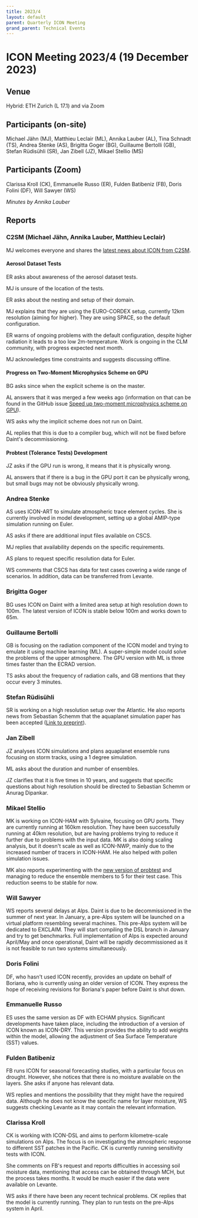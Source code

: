 ```yaml
---
title: 2023/4
layout: default
parent: Quarterly ICON Meeting
grand_parent: Technical Events
---
```


# ICON Meeting 2023/4 (19 December 2023)

## Venue
Hybrid: ETH Zurich (L 17.1) and via Zoom

## Participants (on-site)
Michael Jähn (MJ),
Matthieu Leclair (ML),
Annika Lauber (AL),
Tina Schnadt (TS),
Andrea Stenke (AS),
Brigitta Goger (BG),
Guillaume Bertolli (GB),
Stefan Rüdisühli (SR),
Jan Zibell (JZ),
Mikael Stellio (MS)


## Participants (Zoom)
Clarissa Kroll (CK),
Emmanuelle Russo (ER),
Fulden Batibeniz (FB),
Doris Folini (DF),
Will Sawyer (WS)

_Minutes by Annika Lauber_

## Reports

### C2SM (Michael Jähn, Annika Lauber, Matthieu Leclair)
MJ welcomes everyone and shares the [latest news about ICON from C2SM](https://polybox.ethz.ch/index.php/s/8yXCB1ZKlhly3DN).

#### Aerosol Dataset Tests
ER asks about awareness of the aerosol dataset tests.

MJ is unsure of the location of the tests.

ER asks about the nesting and setup of their domain.

MJ explains that they are using the EURO-CORDEX setup, currently 12km resolution (aiming for higher). They are using SPACE, so the default configuration.

ER warns of ongoing problems with the default configuration, despite higher radiation it leads to a too low 2m-temperature. Work is ongoing in the CLM community, with progress expected next month.

MJ acknowledges time constraints and suggests discussing offline.

#### Progress on Two-Moment Microphysics Scheme on GPU
BG asks since when the explicit scheme is on the master.

AL answers that it was merged a few weeks ago (information on that can be found in the GitHub issue [Speed up two-moment microphysics scheme on GPU](https://github.com/C2SM/Tasks-Support/issues/3)).

WS asks why the implicit scheme does not run on Daint.

AL replies that this is due to a compiler bug, which will not be fixed before Daint's decommissioning.

#### Probtest (Tolerance Tests) Development
JZ asks if the GPU run is wrong, it means that it is physically wrong.

AL answers that if there is a bug in the GPU port it can be physically wrong, but small bugs may not be obviously physically wrong.



### Andrea Stenke
AS uses ICON-ART to simulate atmospheric trace element cycles. She is currently involved in model development, setting up a global AMIP-type simulation running on Euler.

AS asks if there are additional input files available on CSCS.

MJ replies that availability depends on the specific requirements.

AS plans to request specific resolution data for Euler.

WS comments that CSCS has data for test cases covering a wide range of scenarios. In addition, data can be transferred from Levante.

### Brigitta Goger
BG uses ICON on Daint with a limited area setup at high resolution down to 100m. The latest version of ICON is stable below 100m and works down to 65m.

### Guillaume Bertolli
GB is focusing on the radiation component of the ICON model and trying to emulate it using machine learning (ML). A super-simple model could solve the problems of the upper atmosphere. The GPU version with ML is three times faster than the ECRAD version.

TS asks about the frequency of radiation calls, and GB mentions that they occur every 3 minutes.

### Stefan Rüdisühli
SR is working on a high resolution setup over the Atlantic. He also reports news from Sebastian Schemm that the aquaplanet simulation paper has been accepted ([Link to preprint](https://doi.org/10.5194/egusphere-2023-1196)).

### Jan Zibell
JZ analyses ICON simulations and plans aquaplanet ensemble runs focusing on storm tracks, using a 1 degree simulation.

ML asks about the duration and number of ensembles.

JZ clarifies that it is five times in 10 years, and suggests that specific questions about high resolution should be directed to Sebastian Schemm or Anurag Dipankar.

### Mikael Stellio
MK is working on ICON-HAM with Sylvaine, focusing on GPU ports. They are currently running at 160km resolution. They have been successfully running at 40km resolution, but are having problems trying to reduce it further due to problems with the input data. MK is also doing scaling analysis, but it doesn't scale as well as ICON-NWP, mainly due to the increased number of tracers in ICON-HAM. He also helped with pollen simulation issues.

MK also reports experimenting with the [new version of probtest](https://gitlab.dkrz.de/icon/icon-nwp/-/commit/a17a5f72e0750479ce09c791ee7e57e28c4448bd) and managing to reduce the ensemble members to 5 for their test case. This reduction seems to be stable for now.

### Will Sawyer
WS reports several delays at Alps. Daint is due to be decommissioned in the summer of next year. In January, a pre-Alps system will be launched on a virtual platform resembling several machines. This pre-Alps system will be dedicated to EXCLAIM. They will start compiling the DSL branch in January and try to get benchmarks. Full implementation of Alps is expected around April/May and once operational, Daint will be rapidly decommissioned as it is not feasible to run two systems simultaneously.

### Doris Folini
DF, who hasn't used ICON recently, provides an update on behalf of Boriana, who is currently using an older version of ICON. They express the hope of receiving revisions for Boriana's paper before Daint is shut down.

### Emmanuelle Russo
ES uses the same version as DF with ECHAM physics. Significant developments have taken place, including the introduction of a version of ICON known as ICON-DRY. This version provides the ability to add weights within the model, allowing the adjustment of Sea Surface Temperature (SST) values.

### Fulden Batibeniz
FB runs ICON for seasonal forecasting studies, with a particular focus on drought. However, she notices that there is no moisture available on the layers. She asks if anyone has relevant data.

WS replies and mentions the possibility that they might have the required data. Although he does not know the specific name for layer moisture, WS suggests checking Levante as it may contain the relevant information.

### Clarissa Kroll
CK is working with ICON-DSL and aims to perform kilometre-scale simulations on Alps. The focus is on investigating the atmospheric response to different SST patches in the Pacific. CK is currently running sensitivity tests with ICON.

She comments on FB's request and reports difficulties in accessing soil moisture data, mentioning that access can be obtained through MCH, but the process takes months. It would be much easier if the data were available on Levante.

WS asks if there have been any recent technical problems. CK replies that the model is currently running. They plan to run tests on the pre-Alps system in April.
